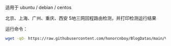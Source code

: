 
适用于 ubuntu / debian / centos

北京、上海、广州、重庆、西安 5地三网回程路由检测，并打印检测运行结果

运行命令：
```bash
wget -qO- https://raw.githubusercontent.com/honorcnboy/BlogDatas/main/VpsTest/autobesttrace.sh | bash 
```

